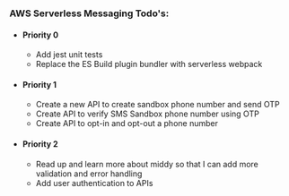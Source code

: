 
### AWS Serverless Messaging Todo's:

+ #### Priority 0
    - Add jest unit tests
    - Replace the ES Build plugin bundler with serverless webpack

+ #### Priority 1 
    - Create a new API to create sandbox phone number and send OTP
    - Create API to verify SMS Sandbox phone number using OTP
    - Create API to opt-in and opt-out a phone number

+ #### Priority 2
    - Read up and learn more about middy so that I can add more validation and error handling
    - Add user authentication to APIs